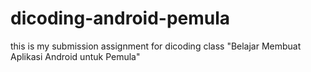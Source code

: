 # dicoding-android-pemula
this is my submission assignment for dicoding class "Belajar Membuat Aplikasi Android untuk Pemula"
